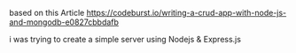 based on this Article
https://codeburst.io/writing-a-crud-app-with-node-js-and-mongodb-e0827cbbdafb

i was trying to create a simple server using Nodejs & Express.js
